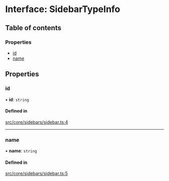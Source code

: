 # Interface: SidebarTypeInfo

## Table of contents

### Properties

- [id](../wiki/SidebarTypeInfo#id)
- [name](../wiki/SidebarTypeInfo#name)

## Properties

### id

• **id**: `string`

#### Defined in

[src/core/sidebars/sidebar.ts:4](https://github.com/decisively-io/interview-sdk/blob/88201aefe0053753c57ed3533baaa60dd3f28a04/src/core/sidebars/sidebar.ts#L4)

___

### name

• **name**: `string`

#### Defined in

[src/core/sidebars/sidebar.ts:5](https://github.com/decisively-io/interview-sdk/blob/88201aefe0053753c57ed3533baaa60dd3f28a04/src/core/sidebars/sidebar.ts#L5)
